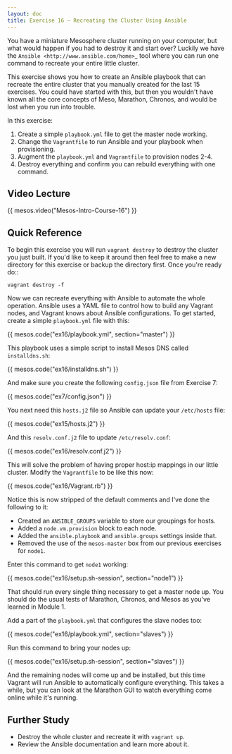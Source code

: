 ```yaml
---
layout: doc
title: Exercise 16 – Recreating the Cluster Using Ansible
---
```


You have a miniature Mesosphere cluster running on your computer, but what would happen if you had to destroy it and start over?  Luckily we have the `Ansible <http://www.ansible.com/home>`_ tool where you can run one command to recreate your entire little cluster.

This exercise shows you how to create an Ansible playbook that can recreate the entire cluster
that you manually created for the last 15 exercises.  You could have started with this, but then you wouldn't
have known all the core concepts of Meso, Marathon, Chronos, and would be lost when you run into
trouble.

In this exercise:

1. Create a simple ``playbook.yml`` file to get the master node working.
2. Change the ``Vagrantfile`` to run Ansible and your playbook when provisioning.
3. Augment the ``playbook.yml`` and ``Vagrantfile`` to provision nodes 2-4.
4. Destroy everything and confirm you can rebuild everything with one command.

Video Lecture
-------------

{{ mesos.video("Mesos-Intro-Course-16") }}


Quick Reference
---------------

To begin this exercise you will run ``vagrant destroy`` to destroy the cluster you just built.  If you'd like to keep it around then feel free to make a  new directory for this exercise or backup the directory first.  Once you're ready do::

    vagrant destroy -f

Now we can recreate everything with Ansible to automate the whole operation.  Ansible uses a YAML file to control how to build any Vagrant nodes, and Vagrant knows about Ansible configurations.  To get started, create a simple ``playbook.yml`` file with this:

{{ mesos.code("ex16/playbook.yml", section="master") }}

This playbook uses a simple script to install Mesos DNS called ``installdns.sh``:

{{ mesos.code("ex16/installdns.sh") }}

And make sure you create the following ``config.json`` file from Exercise 7:

{{ mesos.code("ex7/config.json") }}

You next need this ``hosts.j2`` file so Ansible can update your ``/etc/hosts`` file:

{{ mesos.code("ex15/hosts.j2") }}

And this ``resolv.conf.j2`` file to update ``/etc/resolv.conf``:

{{ mesos.code("ex16/resolv.conf.j2") }}

This will solve the problem of having proper host:ip mappings in our little cluster.
Modify the ``Vagrantfile`` to be like this now:

{{ mesos.code("ex16/Vagrant.rb") }}

Notice this is now stripped of the default comments and I've done the following to it:

* Created an ``ANSIBLE_GROUPS`` variable to store our groupings for hosts.
* Added a ``node.vm.provision`` block to each node.
* Added the ``ansible.playbook`` and ``ansible.groups`` settings inside that.
* Removed the use of the ``mesos-master`` box from our previous exercises for ``node1``.

Enter this command to get ``node1`` working:

{{ mesos.code("ex16/setup.sh-session", section="node1") }}

That should run every single thing necessary to get a master node up.  You should do the
usual tests of Marathon, Chronos, and Mesos as you've learned in Module 1.

Add a part of the ``playbook.yml`` that configures the slave nodes
too:

{{ mesos.code("ex16/playbook.yml", section="slaves") }}

Run this command to bring your nodes up:

{{ mesos.code("ex16/setup.sh-session", section="slaves") }}

And the remaining nodes will come up and be installed, but this time Vagrant will run Ansible to automatically configure everything.  This takes a while, but you can look at the Marathon GUI to watch everything come online while it's running.


Further Study
-------------

* Destroy the whole cluster and recreate it with ``vagrant up``.
* Review the Ansible documentation and learn more about it.



